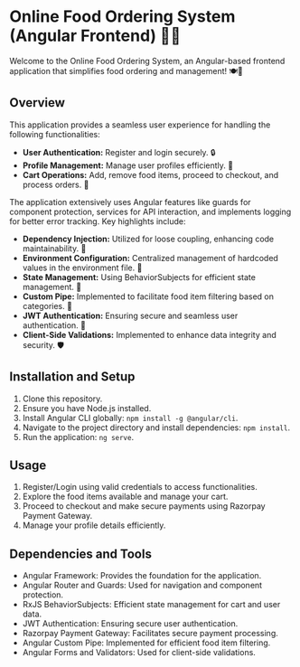 # Online Food Ordering System (Angular Frontend) 🍔🥗

Welcome to the Online Food Ordering System, an Angular-based frontend application that simplifies food ordering and management! 🍽️📲

## Overview

This application provides a seamless user experience for handling the following functionalities:
- **User Authentication:** Register and login securely. 🔒
- **Profile Management:** Manage user profiles efficiently. 👤
- **Cart Operations:** Add, remove food items, proceed to checkout, and process orders. 🛒

The application extensively uses Angular features like guards for component protection, services for API interaction, and implements logging for better error tracking. Key highlights include:

- **Dependency Injection:** Utilized for loose coupling, enhancing code maintainability. 🧩
- **Environment Configuration:** Centralized management of hardcoded values in the environment file. 📁
- **State Management:** Using BehaviorSubjects for efficient state management. 🔄
- **Custom Pipe:** Implemented to facilitate food item filtering based on categories. 🥦
- **JWT Authentication:** Ensuring secure and seamless user authentication. 🔐
- **Client-Side Validations:** Implemented to enhance data integrity and security. 🛡️

## Installation and Setup

1. Clone this repository.
2. Ensure you have Node.js installed.
3. Install Angular CLI globally: `npm install -g @angular/cli`.
4. Navigate to the project directory and install dependencies: `npm install`.
5. Run the application: `ng serve`.

## Usage

1. Register/Login using valid credentials to access functionalities.
2. Explore the food items available and manage your cart.
3. Proceed to checkout and make secure payments using Razorpay Payment Gateway.
4. Manage your profile details efficiently.

## Dependencies and Tools

- Angular Framework: Provides the foundation for the application.
- Angular Router and Guards: Used for navigation and component protection.
- RxJS BehaviorSubjects: Efficient state management for cart and user data.
- JWT Authentication: Ensuring secure user authentication.
- Razorpay Payment Gateway: Facilitates secure payment processing.
- Angular Custom Pipe: Implemented for efficient food item filtering.
- Angular Forms and Validators: Used for client-side validations.


